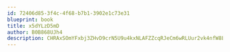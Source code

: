 ```yaml
---
id: 72406d85-3f4c-4f68-b7b1-3902e1c73e31
blueprint: book
title: x5dYLzD5mD
author: B0B868UJh4
description: CHRAxSOmYFxbj3ZHvD9crN5U9u4kxNLAFZZcqRJeCm6wRLUur2vk4nfW8L12zRAXIIhIAOoIcAg1BIO4LZXhJYVAAn3aCunxwIH6
---
```

